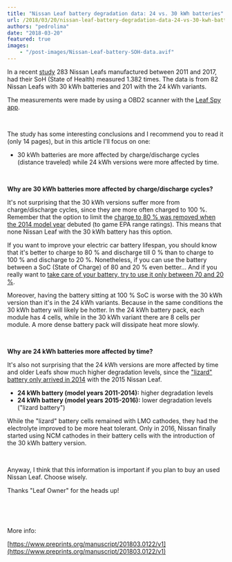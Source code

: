 ```yaml
---
title: "Nissan Leaf battery degradation data: 24 vs. 30 kWh batteries"
url: /2018/03/20/nissan-leaf-battery-degradation-data-24-vs-30-kwh-batteries/
authors: "pedrolima"
date: "2018-03-20"
featured: true
images: 
    - "/post-images/Nissan-Leaf-battery-SOH-data.avif"
---
```


In a recent [study](https://www.preprints.org/manuscript/201803.0122/v1) 283 Nissan Leafs manufactured between 2011 and 2017, had their SoH (State of Health) measured 1.382 times. The data is from 82 Nissan Leafs with 30 kWh batteries and 201 with the 24 kWh variants.

The measurements were made by using a OBD2 scanner with the [Leaf Spy app](https://play.google.com/store/apps/details?id=com.Turbo3.Leaf_Spy_Pro).

 

The study has some interesting conclusions and I recommend you to read it (only 14 pages), but in this article I'll focus on one:

- 30 kWh batteries are more affected by charge/discharge cycles (distance traveled) while 24 kWh versions were more affected by time.

 

**Why are 30 kWh batteries more affected by charge/discharge cycles?**

It's not surprising that the 30 kWh versions suffer more from charge/discharge cycles, since they are more often charged to 100 %. Remember that the option to limit the [charge to 80 % was removed when the 2014 model year](http://www.mynissanleaf.com/viewtopic.php?t=15526) debuted (to game EPA range ratings). This means that none Nissan Leaf with the 30 kWh battery has this option.

If you want to improve your electric car battery lifespan, you should know that it's better to charge to 80 % and discharge till 0 % than to charge to 100 % and discharge to 20 %. Nonetheless, if you can use the battery between a SoC (State of Charge) of 80 and 20 % even better... And if you really want to [take care of your battery, try to use it only between 70 and 20 %](/2018/04/27/battery-charging-full-versus-partial/).

Moreover, having the battery sitting at 100 % SoC is worse with the 30 kWh version than it's in the 24 kWh variants. Because in the same conditions the 30 kWh battery will likely be hotter. In the 24 kWh battery pack, each module has 4 cells, while in the 30 kWh variant there are 8 cells per module. A more dense battery pack will dissipate heat more slowly.

 

**Why are 24 kWh batteries more affected by time?**

It's also not surprising that the 24 kWh versions are more affected by time and older Leafs show much higher degradation levels, since the ["lizard" battery only arrived in 2014](https://insideevs.com/breaking-nissan-prices-leaf-battery-replacement-5499-new-packs-heat-durable/) with the 2015 Nissan Leaf.

- **24 kWh battery (model years 2011-2014):** higher degradation levels
- **24 kWh battery (model years 2015-2016):** lower degradation levels ("lizard battery")

While the "lizard" battery cells remained with LMO cathodes, they had the electrolyte improved to be more heat tolerant. Only in 2016, Nissan finally started using NCM cathodes in their battery cells with the introduction of the 30 kWh battery version.

 

Anyway, I think that this information is important if you plan to buy an used Nissan Leaf. Choose wisely.

Thanks "Leaf Owner" for the heads up!

 

 

More info:

[https://www.preprints.org/manuscript/201803.0122/v1](https://www.preprints.org/manuscript/201803.0122/v1)
